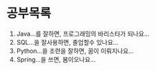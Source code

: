 # 공부목록
 1. Java...를 잘하면, 프로그래밍의 바리스타가 되나요...
 2. SQL...을 잘사용하면, 졸업할수 있나요...
 3. Python...을 조련을 잘하면, 꿈이 이뤄지나요...
 4. Spring...을 쓰면, 봄이오나요...

<!--stackedit_data:
eyJoaXN0b3J5IjpbLTIwOTM3ODQxMjgsLTEzNjczMzE1OTEsLT
EzNjczMzE1OTEsLTE1MDM4NDI5MzNdfQ==
-->